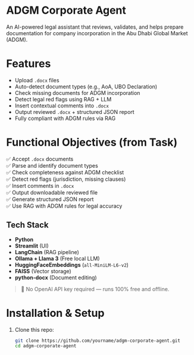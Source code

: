 # ADGM Corporate Agent

An AI-powered legal assistant that reviews, validates, and helps prepare documentation for company incorporation in the Abu Dhabi Global Market (ADGM).

# Features

- Upload `.docx` files
- Auto-detect document types (e.g., AoA, UBO Declaration)
- Check missing documents for ADGM incorporation
- Detect legal red flags using RAG + LLM
- Insert contextual comments into `.docx`
- Output reviewed `.docx` + structured JSON report
- Fully compliant with ADGM rules via RAG

# Functional Objectives (from Task)

✅ Accept `.docx` documents  
✅ Parse and identify document types  
✅ Check completeness against ADGM checklist  
✅ Detect red flags (jurisdiction, missing clauses)  
✅ Insert comments in `.docx`  
✅ Output downloadable reviewed file  
✅ Generate structured JSON report  
✅ Use RAG with ADGM rules for legal accuracy

## Tech Stack

- **Python**
- **Streamlit** (UI)
- **LangChain** (RAG pipeline)
- **Ollama + Llama 3** (Free local LLM)
- **HuggingFaceEmbeddings** (`all-MiniLM-L6-v2`)
- **FAISS** (Vector storage)
- **python-docx** (Document editing)

> 🔐 No OpenAI API key required — runs 100% free and offline.

# Installation & Setup

1. Clone this repo:
   ```bash
   git clone https://github.com/yourname/adgm-corporate-agent.git
   cd adgm-corporate-agent